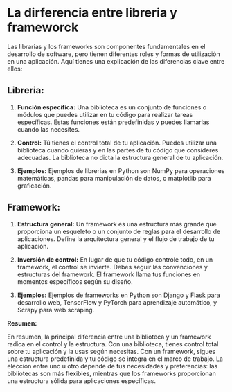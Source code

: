# La dirferencia entre libreria y frameworck
Las librarias y los frameworks son componentes fundamentales en el desarrollo de software, pero tienen diferentes roles y formas de utilización en una aplicación. Aquí tienes una explicación de las diferencias clave entre ellos:

## **Libreria:**

1. **Función específica:** Una biblioteca es un conjunto de funciones o módulos que puedes utilizar en tu código para realizar tareas específicas. Estas funciones están predefinidas y puedes llamarlas cuando las necesites.

2. **Control:** Tú tienes el control total de tu aplicación. Puedes utilizar una biblioteca cuando quieras y en las partes de tu código que consideres adecuadas. La biblioteca no dicta la estructura general de tu aplicación.

3. **Ejemplos:** Ejemplos de librerias en Python son NumPy para operaciones matemáticas, pandas para manipulación de datos, o matplotlib para graficación.

## **Framework:**

1. **Estructura general:** Un framework es una estructura más grande que proporciona un esqueleto o un conjunto de reglas para el desarrollo de aplicaciones. Define la arquitectura general y el flujo de trabajo de tu aplicación.

2. **Inversión de control:** En lugar de que tu código controle todo, en un framework, el control se invierte. Debes seguir las convenciones y estructuras del framework. El framework llama tus funciones en momentos específicos según su diseño.

3. **Ejemplos:** Ejemplos de frameworks en Python son Django y Flask para desarrollo web, TensorFlow y PyTorch para aprendizaje automático, y Scrapy para web scraping.

**Resumen:**

En resumen, la principal diferencia entre una biblioteca y un framework radica en el control y la estructura. Con una biblioteca, tienes control total sobre tu aplicación y la usas según necesitas. Con un framework, sigues una estructura predefinida y tu código se integra en el marco de trabajo. La elección entre uno u otro depende de tus necesidades y preferencias: las bibliotecas son más flexibles, mientras que los frameworks proporcionan una estructura sólida para aplicaciones específicas.